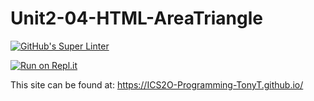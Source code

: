 # Unit2-04-HTML-AreaTriangle

[![GitHub's Super Linter](https://github.com/ICS2O-Programming-TonyT/Unit2-04-HTML-AreaTriangle/workflows/GitHub's%20Super%20Linter/badge.svg)](https://github.com/ICS2O-Programming-TonyT/Unit2-04-HTML-AreaTriangle/actions)


[![Run on Repl.it](https://repl.it/badge/github/ICS2O-Programming-TonyT/Unit2-04-HTML-AreaTriangle)](https://repl.it/github/ICS2O-Programming-TonyT/Unit2-04-HTML-AreaTriangle)


This site can be found at: [https://ICS2O-Programming-TonyT.github.io/<REPOSITORY>](https://ICS2O-Programming-TonyT.github.io/Unit2-04-HTML-AreaTriangle)